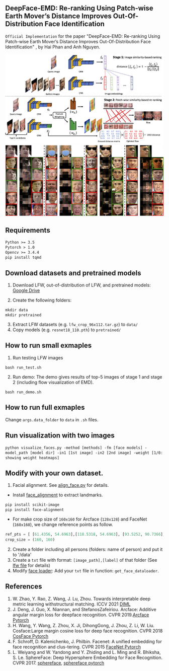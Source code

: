 ## DeepFace-EMD: Re-ranking Using Patch-wise Earth Mover’s Distance Improves Out-Of-Distribution Face Identification

`Official Implementation` for the paper "DeepFace-EMD: Re-ranking Using Patch-wise Earth Mover’s Distance Improves Out-Of-Distribution Face Identification" , by Hai Phan and Anh Nguyen.

![](figs/framework.png) 
![](figs/results.png) 

## Requirements
```
Python >= 3.5
Pytorch > 1.0
Opencv >= 3.4.4
pip install tqmd
```

## Download datasets and pretrained models

1. Download LFW, out-of-distribution of LFW, and pretrained models: [Google Drive](https://drive.google.com/drive/folders/1hoyO7IWaIx2Km-pe4-Sn2D_uTFNLC7Ph)

2. Create the following folders:

```
mkdir data
mkdir pretrained
```

3. Extract LFW datasets (e.g. `lfw_crop_96x112.tar.gz`) to `data/`
4. Copy models (e.g. `resnet18_110.pth`) to `pretrained/` 

## How to run small exmaples
1. Run testing LFW images

```
bash run_test.sh
```

2. Run demo: The demo gives results of top-5 images of stage 1 and stage 2 (including flow visualization of EMD).
```
bash run_demo.sh
```
## How to run full exmaples

Change `args.data_folder` to `data` in `.sh` files.

## Run visualization with two images

```
python visualize_faces.py -method [methods] -fm [face models] -model_path [model dir] -in1 [1st image] -in2 [2nd image] -weight [1/0: showing weight heatmaps] 
```

## Modify with your own dataset.
1. Facial alignment. See [align_face.py](alignment/align_face.py) for details.
- Install [face_alignment](https://github.com/1adrianb/face-alignment) to extract landmarks. 
```
pip install scikit-image
pip install face-alignment

```
- For make crop size of `160x160` for Arcface (`128x128`) and FaceNet (`160x160`), we change reference points as follow.
```python
ref_pts = [ [61.4356, 54.6963],[118.5318, 54.6963], [93.5252, 90.7366],[68.5493, 122.3655],[110.7299, 122.3641]]
crop_size = (160, 160)
```

2. Create a folder including all persons (folders: name of person) and put it to '/data' 
3. Create a `txt` file with format: `[image_path],[label]` of that folder (See [lfw file](data_files/full/lfw_128.txt) for details)
4. Modify [face loader](data_loader/facedata_loader.py): Add your `txt` file in function: `get_face_dataloader`. 


## References
1. W. Zhao, Y. Rao, Z. Wang, J. Lu, Zhou.   Towards interpretable deep metric learning withstructural matching. ICCV 2021 [DIML](https://github.com/wl-zhao/DIML)
2. J.  Deng,   J. Guo,   X. Niannan,   and   StefanosZafeiriou.   Arcface:  Additive angular margin loss for deepface recognition. CVPR 2019.[Arcface Pytorch](https://github.com/ronghuaiyang/arcface-pytorch)
3. H.  Wang,  Y. Wang,  Z. Zhou,  X. Ji,  DihongGong,  J. Zhou,  Z. Li,  W. Liu.   Cosface:Large margin cosine loss for deep face recognition. CVPR 2018 [CosFace Pytorch](https://github.com/MuggleWang/CosFace_pytorch)
4. F. Schroff,  D. Kalenichenko, J. Philbin. Facenet: A unified embedding for face recognition and clus-tering. CVPR 2015 [FaceNet Pytorch](https://github.com/timesler/facenet-pytorch)
5. L. Weiyang and W. Yandong and Y. Zhiding and L. Ming and R. Bhiksha, S. Le. SphereFace: Deep Hypersphere Embedding for Face Recognition. CVPR 2017. [sphereface](https://github.com/wy1iu/sphereface), [sphereface pytorch](https://github.com/clcarwin/sphereface_pytorch)